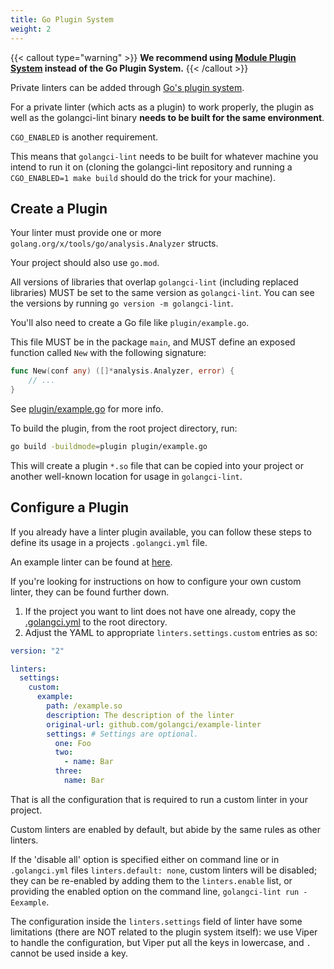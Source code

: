 ```yaml
---
title: Go Plugin System
weight: 2
---
```


{{< callout type="warning" >}}
  **We recommend using [Module Plugin System](/docs/plugins/module-plugins) instead of the Go Plugin System.**
{{< /callout >}}

Private linters can be added through [Go's plugin system](https://pkg.go.dev/plugin).

For a private linter (which acts as a plugin) to work properly,
the plugin as well as the golangci-lint binary **needs to be built for the same environment**.

`CGO_ENABLED` is another requirement.

This means that `golangci-lint` needs to be built for whatever machine you intend to run it on
(cloning the golangci-lint repository and running a `CGO_ENABLED=1 make build` should do the trick for your machine).

## Create a Plugin

Your linter must provide one or more `golang.org/x/tools/go/analysis.Analyzer` structs.

Your project should also use `go.mod`.

All versions of libraries that overlap `golangci-lint` (including replaced libraries) MUST be set to the same version as `golangci-lint`.
You can see the versions by running `go version -m golangci-lint`.

You'll also need to create a Go file like `plugin/example.go`.

This file MUST be in the package `main`, and MUST define an exposed function called `New` with the following signature:
```go
func New(conf any) ([]*analysis.Analyzer, error) {
	// ...
}
```

See [plugin/example.go](https://github.com/golangci/example-plugin-linter/blob/HEAD/plugin/example.go) for more info.

To build the plugin, from the root project directory, run:
```bash
go build -buildmode=plugin plugin/example.go
```

This will create a plugin `*.so` file that can be copied into your project or another well-known location for usage in `golangci-lint`.

## Configure a Plugin

If you already have a linter plugin available, you can follow these steps to define its usage in a projects `.golangci.yml` file.

An example linter can be found at [here](https://github.com/golangci/example-plugin-linter).

If you're looking for instructions on how to configure your own custom linter, they can be found further down.

1. If the project you want to lint does not have one already, copy the [.golangci.yml](https://github.com/golangci/golangci-lint/blob/HEAD/.golangci.yml) to the root directory.
2. Adjust the YAML to appropriate `linters.settings.custom` entries as so:
  ```yaml {filename=".golangci.yml"}
  version: "2"

  linters:
    settings:
      custom:
        example:
          path: /example.so
          description: The description of the linter
          original-url: github.com/golangci/example-linter
          settings: # Settings are optional.
            one: Foo
            two:
              - name: Bar
            three:
              name: Bar
  ```

That is all the configuration that is required to run a custom linter in your project.

Custom linters are enabled by default, but abide by the same rules as other linters.

If the 'disable all' option is specified either on command line or in `.golangci.yml` files `linters.default: none`, custom linters will be disabled;
they can be re-enabled by adding them to the `linters.enable` list,
or providing the enabled option on the command line, `golangci-lint run -Eexample`.

The configuration inside the `linters.settings` field of linter have some limitations (there are NOT related to the plugin system itself):
we use Viper to handle the configuration, but Viper put all the keys in lowercase, and `.` cannot be used inside a key.
